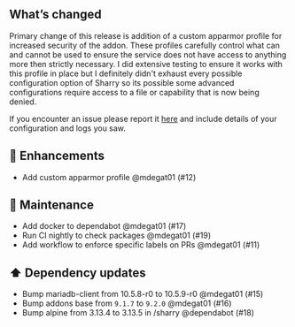 ## What’s changed

Primary change of this release is addition of a custom apparmor profile for increased security of the addon. These profiles carefully control what can and cannot be used to ensure the service does not have access to anything more then strictly necessary. I did extensive testing to ensure it works with this profile in place but I definitely didn't exhaust every possible configuration option of Sharry so its possible some advanced configurations require access to a file or capability that is now being denied.

If you encounter an issue please report it [here](https://github.com/mdegat01/addon-sharry/issues) and include details of your configuration and logs you saw.

## 🚀 Enhancements

- Add custom apparmor profile @mdegat01 (#12)

## 🧰 Maintenance

- Add docker to dependabot @mdegat01 (#17)
- Run CI nightly to check packages @mdegat01 (#19)
- Add workflow to enforce specific labels on PRs @mdegat01 (#11)

## ⬆️ Dependency updates

- Bump mariadb-client from 10.5.8-r0 to 10.5.9-r0 @mdegat01 (#15)
- Bump addons base from `9.1.7` to `9.2.0` @mdegat01 (#16)
- Bump alpine from 3.13.4 to 3.13.5 in /sharry @dependabot (#18)




